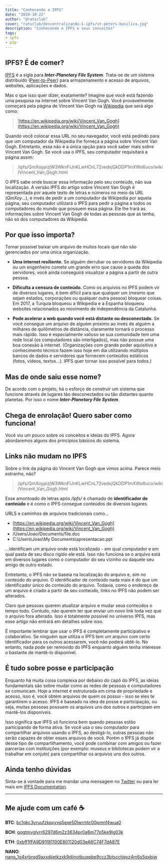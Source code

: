 ```yaml
---
title: "Conhecendo o IPFS"
date: "2019-10-22"
author: "@ratsclub"
cover: "ratsclub/descentralizando-1-ipfs/st-peters-basilica.jpg"
description: "Conhecendo o IPFS e seus conceitos"
tags:
- ipfs
- p2p
---
```


## IPFS? É de comer?

[IPFS](https://ipfs.io/) é a sigla para ***Inter-Planetary File System***. Trata-se de um sistema distribuído ([Peer-to-Peer](https://pt.wikipedia.org/wiki/Peer-to-peer)) para armazenamento e acesso de arquivos, websites, aplicações e dados.

Mas o que isso quer dizer, exatamente? Imagine que você está fazendo uma pesquisa na internet sobre Vincent Van Gogh. Você provavelmente começará pela página de Vincent Van Gogh na [Wikipedia](https://pt.wikipedia.org/) que será algo como:

> [https://en.wikipedia.org/wiki/Vincent_Van_Gogh](https://en.wikipedia.org/wiki/Vincent_Van_Gogh)

Quando você colocar essa URL no seu navegador, você está pedindo para que um computador da Wikipedia lhe forneça a página sobre Vincent Van Gogh. Entretanto, essa não é a única opção para você saber mais sobre Vincent Van Gogh. Se você usa o IPFS, seu computador requisitará a página assim:

> /ipfs/QmXoypizjW3WknFiJnKLwHCnL72vedxjQkDDP1mXWo6uco/wiki/Vincent_Van_Gogh.html

O IPFS sabe onde buscar essa informação pelo seu conteúdo, não sua localização. A versão IPFS do artigo sobre Vincent Van Gogh é representada por aquele texto de letras e números no meio da URL (*QmXoy*...), e invés de pedir a um computador da Wikipedia por aquela página, seu computador utilizará o IPFS para pedir a página a todos os computadores do mundo que possuem essa página. Ele lhe trará as informações sobre Vincent Van Gogh de todas as pessoas que as tenha, não só dos computadores da Wikipedia.

## Por que isso importa?

Tornar possível baixar um arquivo de muitos locais que não são gerenciados por uma única organização.

- **Uma internet resiliente.** Se alguém derrubar os servidores da Wikipedia ou um engenheiro comete um grande erro que cause a queda dos servidores, você ainda conseguirá visualizar a página a partir de outra pessoa.

- **Dificulta a censura de conteúdo.** Como os arquivos no IPFS podem vir de diversos lugares, é bem difícil para que qualquer um (mesmo que sejam estados, corporações ou qualquer outra pessoa) bloquear coisas. Em 2017, a Turquia bloqueou a Wikipedia e a Espanha bloqueou websites relacionados ao movimento de independência da Catalunha.

- **Pode acelerar a web quando você está distante ou desconectado.** Se você consegue um arquivo de alguém próximo ao invés de alguém a milhares de quilômetros de distância, claramente tornará o processo mais rápido. Isso é especialmente valioso se sua comunidade tem uma rede local (os computadores são interligados), mas não possue uma boa conexão à internet. (Organizações com grande poder aquisitivo e conhecimento técnico fazem isso hoje em dia utilizando múltiplos bancos de dados e servidores que fornecem conteúdos estáticos (fotos, vídeos, textos...). IPFS quer tornar isso possível para todos.)

## Mas de onde saiu esse nome?

De acordo com o projeto, há o esforço de construir um sistema que funcione através de lugares tão desconectados ou tão distantes quanto planetas. Por isso o nome ***Inter-Planetary File System***.

## Chega de enrolação! Quero saber como funciona!

Você viu um pouco sobre os conceitos e ideias do IPFS. Agora abordaremos alguns dos princípios básicos do sistema.

## Links não mudam no IPFS

Sobre o link da página do Vincent Van Gogh que vimos acima. Parece meio estranho, não?

> /ipfs/QmXoypizjW3WknFiJnKLwHCnL72vedxjQkDDP1mXWo6uco/wiki/Vincent_Van_Gogh.html

Esse amontoado de letras após */ipfs/* é chamado de **identificador de conteúdo** e é como o IPFS consegue conteúdos de diversos lugares.

URLS e caminhos de arquivos tradicionais como...

- [https://en.wikipedia.org/wiki/Vincent_Van_Gogh](https://en.wikipedia.org/wiki/Vincent_Van_Gogh)
- /Users/Joao/Documents/file.doc
- C:\Users\Joao\My Documents\apresentacao.ppt

...identificam um arquivo onde está localizado - em qual computador e em qual pasta de seu disco rígido ele está. Isso não funciona se o arquivo está em diversos lugares como o computador do seu vizinho ou daquele seu amigo de outro estado.

Entretanto, o IPFS não se baseia na localização do arquivo e, sim no conteúdo do arquivo. O identificador de conteúdo nada mais é do que um identificador único do conteúdo do arquivo. Todavia, como o endereço de um arquivo é criado a partir de seu conteúdo, links no IPFS não podem ser alterados.

Claro que pessoas querem atualizar arquivo e mudar seus conteúdos o tempo todo. Contudo, não querem ter que enviar um novo link toda vez que o arquivo fora alterado. Isso é totalmente possível no universo IPFS, mas esse artigo não entrará em detalhes sobre isso.

É importante lembrar que usar o IPFS é completamente participativo e colaborativo. Se ninguém que utiliza o IPFS tem um arquivo com certo identificador para os outros acessarem, você não poderá obtê-lo. No entanto, nada pode ser removido do IPFS enquanto alguém tenha interesse o bastante de mantê-lo disponível.

## É tudo sobre posse e participação

Enquanto há muita coisa complexa por debaixo do capô do IPFS, as ideias fundamentais são sobre mudar como as redes de pessoas e computadores se comunicam. Hoje a internet é estruturada em cima de propriedade e acesso, isso é, você obtém arquivos de quem os possui - isso se eles te garantirem o acesso. IPFS é baseado na idea de posse e participação, ou seja, muitas pessoas possuem os arquivos uns dos outros e participam em mantê-los disponíveis.

Isso significa que IPFS só funciona bem quando pessoas estão participando de forma ativa. Se você usa o seu computador para compartilhar arquivos usando o IPFS, ao desligá-lo, outras pessoas não serão capazes de obter esses arquivos de você. Porém o IPFS já dispõe desse tipo de compartilhamento, você pode combinar com amigos ou fazer parcerias com instituições (por exemplo: museus e bibliotecas podem vir a trabalhar em conjuto) para compartilhar os arquivos uns dos outros.

## Ainda tenho dúvidas

Sinta-se à vontade para me mandar uma mensagem no [Twitter](https://twitter.com/ratsclub) ou para ler mais em [IPFS Documentation](https://docs.ipfs.io/).

---

## Me ajude com um café ☕

**BTC**: [bc1qkc3yruufzkqxyvq5exe50lwrmtc00pmnf4wua0](bitcoin:bc1qkc3yruufzkqxyvq5exe50lwrmtc00pmnf4wua0)

**BCH**: [qqgtmvglvrr6297d6m2z3634pr0a6m77p5ke9lg03k](bitcoincash:qqgtmvglvrr6297d6m2z3634pr0a6m77p5ke9lg03k)

**ETH**: [0xbff1fFA9D91f81100E801120d03eA6C74F7dA87E](ethereum:0xbff1fFA9D91f81100E801120d03eA6C74F7dA87E)

**NANO**: [nano_1g4xrbrqd9axxdjjetkzxk9djinotbuqpbe9ccz3btscctjqyz4m6s5qxbiw](nano:nano_1g4xrbrqd9axxdjjetkzxk9djinotbuqpbe9ccz3btscctjqyz4m6s5qxbiw)